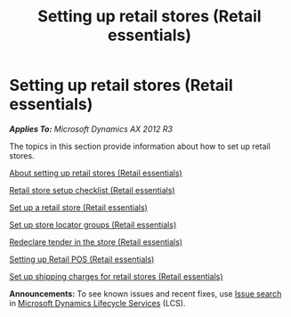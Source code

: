﻿---
title: Setting up retail stores (Retail essentials)
TOCTitle: Setting up retail stores (Retail essentials)
ms:assetid: 767d0c03-6293-4ddf-9730-9b6c91d22da5
ms:mtpsurl: https://technet.microsoft.com/en-us/library/Dn736901(v=AX.60)
ms:contentKeyID: 62200378
ms.date: 08/15/2014
mtps_version: v=AX.60
---

# Setting up retail stores (Retail essentials) 


_**Applies To:** Microsoft Dynamics AX 2012 R3_

The topics in this section provide information about how to set up retail stores.

[About setting up retail stores (Retail essentials)](about-setting-up-retail-stores-retail-essentials.md)

[Retail store setup checklist (Retail essentials)](retail-store-setup-checklist-retail-essentials.md)

[Set up a retail store (Retail essentials)](set-up-a-retail-store-retail-essentials.md)

[Set up store locator groups (Retail essentials)](set-up-store-locator-groups-retail-essentials.md)

[Redeclare tender in the store (Retail essentials)](redeclare-tender-in-the-store-retail-essentials.md)

[Setting up Retail POS (Retail essentials)](setting-up-retail-pos-retail-essentials.md)

[Set up shipping charges for retail stores (Retail essentials)](set-up-shipping-charges-for-retail-stores-retail-essentials.md)

  
**Announcements:** To see known issues and recent fixes, use [Issue search](http://go.microsoft.com/fwlink/?linkid=389258) in [Microsoft Dynamics Lifecycle Services](http://go.microsoft.com/fwlink/?linkid=306505) (LCS).


